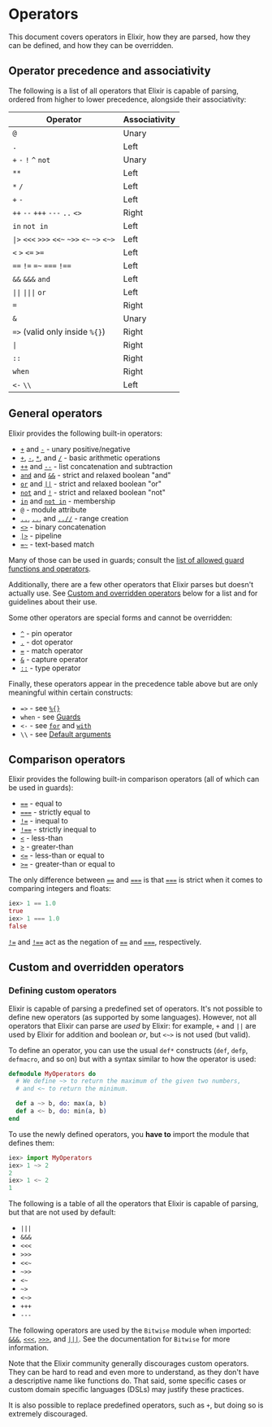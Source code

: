 # Operators

This document covers operators in Elixir, how they are parsed, how they can be defined, and how they can be overridden.

## Operator precedence and associativity

The following is a list of all operators that Elixir is capable of parsing, ordered from higher to lower precedence, alongside their associativity:

Operator                                       | Associativity
---------------------------------------------- | -------------
`@`                                            | Unary
`.`                                            | Left
`+` `-` `!` `^` `not`                          | Unary
`**`                                           | Left
`*` `/`                                        | Left
`+` `-`                                        | Left
`++` `--` `+++` `---` `..` `<>`                | Right
`in` `not in`                                  | Left
`\|>` `<<<` `>>>` `<<~` `~>>` `<~` `~>` `<~>`  | Left
`<` `>` `<=` `>=`                              | Left
`==` `!=` `=~` `===` `!==`                     | Left
`&&` `&&&` `and`                               | Left
`\|\|` `\|\|\|` `or`                           | Left
`=`                                            | Right
`&`                                            | Unary
`=>` (valid only inside `%{}`)                 | Right
`\|`                                           | Right
`::`                                           | Right
`when`                                         | Right
`<-` `\\`                                      | Left

## General operators

Elixir provides the following built-in operators:

  * [`+`](`+/1`) and [`-`](`-/1`) - unary positive/negative
  * [`+`](`+/2`), [`-`](`-/2`), [`*`](`*/2`), and [`/`](`//2`) - basic arithmetic operations
  * [`++`](`++/2`) and [`--`](`--/2`) - list concatenation and subtraction
  * [`and`](`and/2`) and [`&&`](`&&/2`) - strict and relaxed boolean "and"
  * [`or`](`or/2`) and [`||`](`||/2`) - strict and relaxed boolean "or"
  * [`not`](`not/1`) and [`!`](`!/1`) - strict and relaxed boolean "not"
  * [`in`](`in/2`) and [`not in`](`in/2`) - membership
  * [`@`](`@/1`) - module attribute
  * [`..`](`../0`), [`..`](`../2`), and [`..//`](`..///3`) - range creation
  * [`<>`](`<>/2`) - binary concatenation
  * [`|>`](`|>/2`) - pipeline
  * [`=~`](`=~/2`) - text-based match

Many of those can be used in guards; consult the [list of allowed guard functions and operators](patterns-and-guards.md#list-of-allowed-functions-and-operators).

Additionally, there are a few other operators that Elixir parses but doesn't actually use.
See [Custom and overridden operators](#custom-and-overridden-operators) below for a list and for guidelines about their use.

Some other operators are special forms and cannot be overridden:

  * [`^`](`^/1`) - pin operator
  * [`.`](`./2`) - dot operator
  * [`=`](`=/2`) - match operator
  * [`&`](`&/1`) - capture operator
  * [`::`](`::/2`) - type operator

Finally, these operators appear in the precedence table above but are only meaningful within certain constructs:

  * `=>` - see [`%{}`](`%{}/1`)
  * `when` - see [Guards](patterns-and-guards.md#guards)
  * `<-` - see [`for`](`for/1`) and [`with`](`with/1`)
  * `\\` - see [Default arguments](Kernel.html#def/2-default-arguments)

## Comparison operators

Elixir provides the following built-in comparison operators (all of which can be used in guards):

  * [`==`](`==/2`) - equal to
  * [`===`](`===/2`) - strictly equal to
  * [`!=`](`!=/2`) - inequal to
  * [`!==`](`!==/2`) - strictly inequal to
  * [`<`](`</2`) - less-than
  * [`>`](`>/2`) - greater-than
  * [`<=`](`<=/2`) - less-than or equal to
  * [`>=`](`>=/2`) - greater-than or equal to

The only difference between [`==`](`==/2`) and [`===`](`===/2`) is that [`===`](`===/2`) is strict when it comes to comparing integers and floats:

```elixir
iex> 1 == 1.0
true
iex> 1 === 1.0
false
```

[`!=`](`!=/2`) and [`!==`](`!==/2`) act as the negation of [`==`](`==/2`) and [`===`](`===/2`), respectively.

## Custom and overridden operators

### Defining custom operators

Elixir is capable of parsing a predefined set of operators. It's not possible to define new operators (as supported by some languages). However, not all operators that Elixir can parse are *used* by Elixir: for example, `+` and `||` are used by Elixir for addition and boolean *or*, but `<~>` is not used (but valid).

To define an operator, you can use the usual `def*` constructs (`def`, `defp`, `defmacro`, and so on) but with a syntax similar to how the operator is used:

```elixir
defmodule MyOperators do
  # We define ~> to return the maximum of the given two numbers,
  # and <~ to return the minimum.

  def a ~> b, do: max(a, b)
  def a <~ b, do: min(a, b)
end
```

To use the newly defined operators, you **have to** import the module that defines them:

```elixir
iex> import MyOperators
iex> 1 ~> 2
2
iex> 1 <~ 2
1
```

The following is a table of all the operators that Elixir is capable of parsing, but that are not used by default:

  * `|||`
  * `&&&`
  * `<<<`
  * `>>>`
  * `<<~`
  * `~>>`
  * `<~`
  * `~>`
  * `<~>`
  * `+++`
  * `---`

The following operators are used by the `Bitwise` module when imported: [`&&&`](`Bitwise.&&&/2`), [`<<<`](`Bitwise.<<</2`), [`>>>`](`Bitwise.>>>/2`), and [`|||`](`Bitwise.|||/2`). See the documentation for `Bitwise` for more information.

Note that the Elixir community generally discourages custom operators. They can be hard to read and even more to understand, as they don't have a descriptive name like functions do. That said, some specific cases or custom domain specific languages (DSLs) may justify these practices.

It is also possible to replace predefined operators, such as `+`, but doing so is extremely discouraged.
